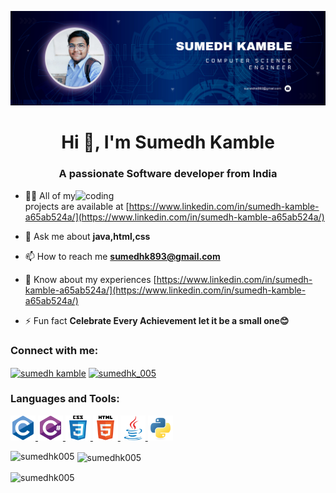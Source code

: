 ![logo](https://github.com/Sumedhk005/Sumedhk005/blob/main/Navy%20And%20White%20Geometric%20Technology%20%20LinkedIn%20Banner.png)
<h1 align="center">Hi 👋, I'm Sumedh Kamble</h1>
<h3 align="center">A passionate Software developer from India</h3>

<img align="right" alt="coding" width="400" src="https://images.squarespace-cdn.com/content/v1/5769fc401b631bab1addb2ab/1541580611624-TE64QGKRJG8SWAIUS7NS/ke17ZwdGBToddI8pDm48kPoswlzjSVMM-SxOp7CV59BZw-zPPgdn4jUwVcJE1ZvWQUxwkmyExglNqGp0IvTJZamWLI2zvYWH8K3-s_4yszcp2ryTI0HqTOaaUohrI8PI6FXy8c9PWtBlqAVlUS5izpdcIXDZqDYvprRqZ29Pw0o/coding-freak.gif">

- 👨‍💻 All of my projects are available at [https://www.linkedin.com/in/sumedh-kamble-a65ab524a/](https://www.linkedin.com/in/sumedh-kamble-a65ab524a/)

- 💬 Ask me about **java,html,css**

- 📫 How to reach me **sumedhk893@gmail.com**

- 📄 Know about my experiences [https://www.linkedin.com/in/sumedh-kamble-a65ab524a/](https://www.linkedin.com/in/sumedh-kamble-a65ab524a/)

- ⚡ Fun fact **Celebrate Every Achievement let it be a small one😊**

<h3 align="left">Connect with me:</h3>
<p align="left">
<a href="https://linkedin.com/in/sumedh kamble" target="blank"><img align="center" src="https://raw.githubusercontent.com/rahuldkjain/github-profile-readme-generator/master/src/images/icons/Social/linked-in-alt.svg" alt="sumedh kamble" height="30" width="40" /></a>
<a href="https://instagram.com/sumedhk_005" target="blank"><img align="center" src="https://raw.githubusercontent.com/rahuldkjain/github-profile-readme-generator/master/src/images/icons/Social/instagram.svg" alt="sumedhk_005" height="30" width="40" /></a>
</p>

<h3 align="left">Languages and Tools:</h3>
<p align="left"> <a href="https://www.cprogramming.com/" target="_blank" rel="noreferrer"> <img src="https://raw.githubusercontent.com/devicons/devicon/master/icons/c/c-original.svg" alt="c" width="40" height="40"/> </a> <a href="https://www.w3schools.com/cs/" target="_blank" rel="noreferrer"> <img src="https://raw.githubusercontent.com/devicons/devicon/master/icons/csharp/csharp-original.svg" alt="csharp" width="40" height="40"/> </a> <a href="https://www.w3schools.com/css/" target="_blank" rel="noreferrer"> <img src="https://raw.githubusercontent.com/devicons/devicon/master/icons/css3/css3-original-wordmark.svg" alt="css3" width="40" height="40"/> </a> <a href="https://www.w3.org/html/" target="_blank" rel="noreferrer"> <img src="https://raw.githubusercontent.com/devicons/devicon/master/icons/html5/html5-original-wordmark.svg" alt="html5" width="40" height="40"/> </a> <a href="https://www.java.com" target="_blank" rel="noreferrer"> <img src="https://raw.githubusercontent.com/devicons/devicon/master/icons/java/java-original.svg" alt="java" width="40" height="40"/> </a> <a href="https://www.python.org" target="_blank" rel="noreferrer"> <img src="https://raw.githubusercontent.com/devicons/devicon/master/icons/python/python-original.svg" alt="python" width="40" height="40"/> </a> </p>

<p><img align="left" src="https://github-readme-stats.vercel.app/api/top-langs?username=sumedhk005&show_icons=true&locale=en&layout=compact" alt="sumedhk005" /></p>

<p>&nbsp;<img align="center" src="https://github-readme-stats.vercel.app/api?username=sumedhk005&show_icons=true&locale=en" alt="sumedhk005" /></p>

<p><img align="center" src="https://github-readme-streak-stats.herokuapp.com/?user=sumedhk005&" alt="sumedhk005" /></p>
